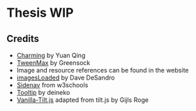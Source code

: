 # Thesis WIP


## Credits

- [Charming](https://github.com/yuanqing/charming) by Yuan Qing
- [TweenMax](https://greensock.com/tweenmax) by Greensock
- Image and resource references can be found in the website
- [imagesLoaded](https://imagesloaded.desandro.com/) by Dave DeSandro
- [Sidenav](https://www.w3schools.com/howto/howto_js_sidenav.asp) from w3schools
- [Tooltip](https://codepen.io/deineko/pen/YZeQJP) by deineko
- [Vanilla-Tilt.js](https://micku7zu.github.io/vanilla-tilt.js/) adapted from tilt.js by Gijls Roge







